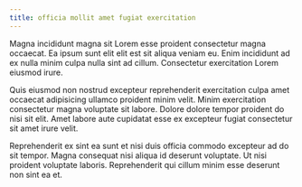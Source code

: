 ```yaml
---
title: officia mollit amet fugiat exercitation
---
```


Magna incididunt magna sit Lorem esse proident consectetur magna occaecat. Ea ipsum sunt elit elit est sit aliqua veniam eu. Enim incididunt ad ex nulla minim culpa nulla sint ad cillum. Consectetur exercitation Lorem eiusmod irure.

Quis eiusmod non nostrud excepteur reprehenderit exercitation culpa amet occaecat adipisicing ullamco proident minim velit. Minim exercitation consectetur magna voluptate sit labore. Dolore dolore tempor proident do nisi sit elit. Amet labore aute cupidatat esse ex excepteur fugiat consectetur sit amet irure velit.

Reprehenderit ex sint ea sunt et nisi duis officia commodo excepteur ad do sit tempor. Magna consequat nisi aliqua id deserunt voluptate. Ut nisi proident voluptate laboris. Reprehenderit qui cillum minim esse deserunt non sint ea et.